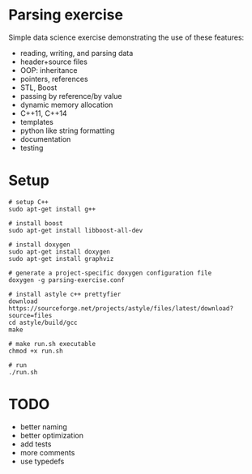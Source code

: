 # Parsing exercise
Simple data science exercise demonstrating the use of these features:

* reading, writing, and parsing data
* header+source files
* OOP: inheritance
* pointers, references
* STL, Boost
* passing by reference/by value
* dynamic memory allocation
* C++11, C++14
* templates
* python like string formatting
* documentation
* testing

# Setup
```
# setup C++
sudo apt-get install g++

# install boost
sudo apt-get install libboost-all-dev

# install doxygen
sudo apt-get install doxygen
sudo apt-get install graphviz

# generate a project-specific doxygen configuration file
doxygen -g parsing-exercise.conf

# install astyle c++ prettyfier
download https://sourceforge.net/projects/astyle/files/latest/download?source=files
cd astyle/build/gcc
make

# make run.sh executable
chmod +x run.sh

# run
./run.sh
```

# TODO
* better naming
* better optimization
* add tests
* more comments
* use typedefs
